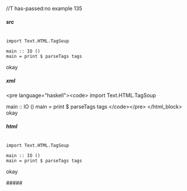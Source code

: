 //T has-passed:no
example 135
##### src
<pre language="haskell"><code>
import Text.HTML.TagSoup

main :: IO ()
main = print $ parseTags tags
</code></pre>
okay
##### xml
<?xml version="1.0" encoding="UTF-8"?>
<!DOCTYPE document SYSTEM "CommonMark.dtd">
<document xmlns="http://commonmark.org/xml/1.0">
  <html_block>&lt;pre language=&quot;haskell&quot;&gt;&lt;code&gt;
import Text.HTML.TagSoup

main :: IO ()
main = print $ parseTags tags
&lt;/code&gt;&lt;/pre&gt;
</html_block>
  <paragraph>
    <text>okay</text>
  </paragraph>
</document>
##### html
<pre language="haskell"><code>
import Text.HTML.TagSoup

main :: IO ()
main = print $ parseTags tags
</code></pre>
<p>okay</p>
#####
